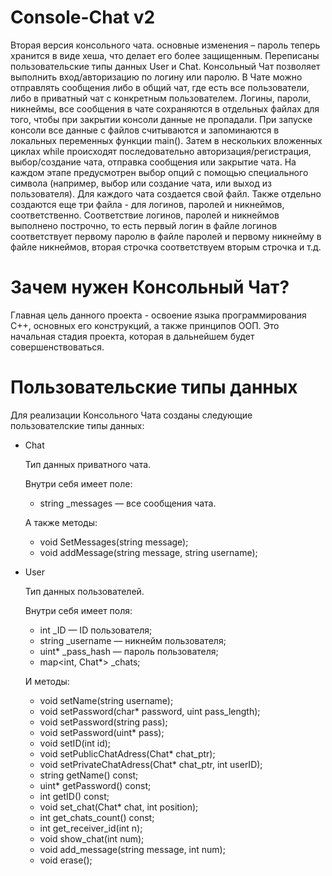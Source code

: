 # Console-Chat v2
Вторая версия консольного чата. основные изменения – пароль теперь хранится в виде хеша, что делает его более защищенным. Переписаны пользовательские типы данных User и Chat. 
Консольный Чат позволяет выполнить вход/авторизацию по логину или паролю. В Чате можно отправлять сообщения либо в общий чат, где есть все пользователи, либо в приватный чат с конкретным пользователем.
Логины, пароли, никнеймы, все сообщения в чате сохраняются в отдельных файлах для того, чтобы при закрытии консоли данные не пропадали. При запуске консоли все данные с файлов считываются и запоминаются в локальных переменных функции main(). Затем в нескольких вложенных циклах while происходят последовательно авторизация/регистрация, выбор/создание чата, отправка сообщения или закрытие чата. На каждом этапе предусмотрен выбор опций с помощью специального символа (например, выбор или создание чата, или выход из пользователя). Для каждого чата создается свой файл. Также отдельно создаются еще три файла - для логинов, паролей и никнеймов, соответственно. Соответствие логинов, паролей и никнеймов выполнено построчно, то есть первый логин в файле логинов соответствует первому паролю в файле паролей и первому никнейму в файле никнеймов, вторая строчка соответствуем вторым строчка и т.д.

# Зачем нужен Консольный Чат?
Главная цель данного проекта - освоение языка программирования C++, основных его конструкций, а также принципов ООП. Это начальная стадия проекта, которая в дальнейшем будет совершенствоваться.

# Пользовательские типы данных
Для реализации Консольного Чата созданы следующие пользователские типы данных:

* Chat

  Тип данных приватного чата.

  Внутри себя имеет полe:
	- string _messages — все сообщения чата.

  А также методы:
  - void SetMessages(string message);
  - void addMessage(string message, string username);

* User

  Тип данных пользователей.

  Внутри себя имеет поля:
  - int _ID — ID пользователя;
  - string _username — никнейм пользователя;
  - uint* _pass_hash — пароль пользователя;
  - map<int, Chat*> _chats;

  И методы:
  - void setName(string username);
  - void setPassword(char* password, uint pass_length);
  - void setPassword(string pass);
  - void setPassword(uint* pass);
  - void setID(int id);
  - void setPublicChatAdress(Chat* chat_ptr);
  - void setPrivateChatAdress(Chat* chat_ptr, int userID);
  - string getName() const;
  - uint* getPassword() const;
  - int getID() const;
  - void set_chat(Chat* chat, int position);
  - int get_chats_count() const;
  - int get_receiver_id(int n);
  - void show_chat(int num);
  - void add_message(string message, int num);
  - void erase();
